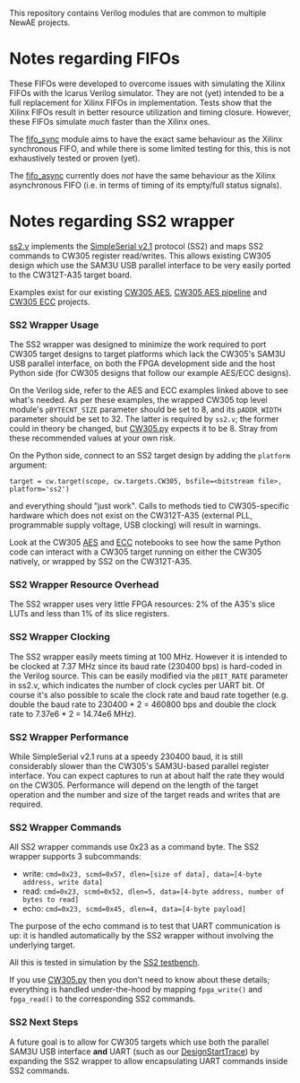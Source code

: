 This repository contains Verilog modules that are common to multiple NewAE
projects.

# Notes regarding FIFOs
These FIFOs were developed to overcome issues with simulating the Xilinx FIFOs
with the Icarus Verilog simulator. They are not (yet) intended to be a full
replacement for Xilinx FIFOs in implementation. Tests show that the Xilinx
FIFOs result in better resource utilization and timing closure. However,
these FIFOs simulate *much* faster than the Xilinx ones.

The [fifo\_sync](hdl/fifo_sync.v) module aims to have the exact same
behaviour as the Xilinx synchronous FIFO, and while there is some limited
testing for this, this is not exhaustively tested or proven (yet).

The [fifo\_async](hdl/fifo_async.v) currently does *not* have the same
behaviour as the Xilinx asynchronous FIFO (i.e. in terms of timing of its
empty/full status signals).


# Notes regarding SS2 wrapper
[ss2.v](hdl/ss2.v) implements the [SimpleSerial
v2.1](https://chipwhisperer.readthedocs.io/en/latest/simpleserial.html#simpleserial-v2-1)
protocol (SS2) and maps SS2 commands to CW305 register read/writes. This allows
existing CW305 design which use the SAM3U USB parallel interface to be
very easily ported to the CW312T-A35 target board. 

Examples exist
for our existing [CW305 AES](https://github.com/newaetech/chipwhisperer/blob/develop/hardware/victims/cw308_ufo_target/xc7a35/vivado/ss2_cw305_aes.xpr), 
[CW305 AES pipeline](https://github.com/newaetech/chipwhisperer/blob/develop/hardware/victims/cw308_ufo_target/xc7a35/vivado/ss2_cw305_aes_pipelined.xpr) 
and [CW305 ECC](https://github.com/newaetech/chipwhisperer/blob/develop/hardware/victims/cw308_ufo_target/xc7a35/vivado/ss2_cw305_ecc.xpr) projects.


### SS2 Wrapper Usage
The SS2 wrapper was designed to minimize the work required to port CW305 target
designs to target platforms which lack the CW305's SAM3U USB parallel
interface, on both the FPGA development side and the host Python side (for
CW305 designs that follow our example AES/ECC designs). 

On the Verilog side, refer to the AES and ECC examples linked above to see
what's needed. As per these examples, the wrapped CW305 top level module's
`pBYTECNT_SIZE` parameter should be set to 8, and its `pADDR_WIDTH`
parameter should be set to 32. The latter is required by `ss2.v`; the former
could in theory be changed, but
[CW305.py](../../../../software/chipwhisperer/capture/targets/CW305.py)
expects it to be 8. Stray from these recommended values at your own risk.

On the Python side, connect to an SS2 target design by adding the `platform`
argument:

`target = cw.target(scope, cw.targets.CW305, bsfile=<bitstream file>, platform='ss2')`

and everything should "just work". Calls to methods tied to CW305-specific
hardware which does not exist on the CW312T-A35 (external PLL, programmable
supply voltage, USB clocking) will result in warnings.

Look at the CW305 
[AES](https://github.com/newaetech/chipwhisperer-jupyter/blob/master/demos/PA_HW_CW305_1-Attacking_AES_on_an_FPGA.ipynb)
and 
[ECC](https://github.com/newaetech/chipwhisperer-jupyter/blob/master/demos/CW305_ECC/CW305_ECC_part1.ipynb)
notebooks to see how the same Python code can interact with a CW305 target
running on either the CW305 natively, or wrapped by SS2 on the CW312T-A35.


### SS2 Wrapper Resource Overhead
The SS2 wrapper uses very little FPGA resources: 2% of the A35's slice LUTs
and less than 1% of its slice registers.


### SS2 Wrapper Clocking
The SS2 wrapper easily meets timing at 100 MHz. However it is intended to be
clocked at 7.37 MHz since its baud rate (230400 bps) is hard-coded in the
Verilog source.  This can be easily modified via the `pBIT_RATE` parameter
in ss2.v, which indicates the number of clock cycles per UART bit. Of course
it's also possible to scale the clock rate and baud rate together (e.g.
double the baud rate to 230400 * 2 = 460800 bps and double the clock rate to
7.37e6 * 2 = 14.74e6 MHz).


### SS2 Wrapper Performance
While SimpleSerial v2.1 runs at a speedy 230400 baud, it is still
considerably slower than the CW305's SAM3U-based parallel register
interface. You can expect captures to run at about half the rate they would
on the CW305. Performance will depend on the length of the target operation
and the number and size of the target reads and writes that are required.


### SS2 Wrapper Commands
All SS2 wrapper commands use 0x23 as a command byte. The SS2 wrapper
supports 3 subcommands:

* write: `cmd=0x23, scmd=0x57, dlen=[size of data], data=[4-byte address, write data]`
* read: `cmd=0x23, scmd=0x52, dlen=5, data=[4-byte address, number of bytes to read]`
* echo: `cmd=0x23, scmd=0x45, dlen=4, data=[4-byte payload]`

The purpose of the echo command is to test that UART communication is up: it
is handled automatically by the SS2 wrapper without involving the underlying
target.

All this is tested in simulation by the [SS2 testbench](sim/test_ss2.py).

If you use
[CW305.py](../../../../software/chipwhisperer/capture/targets/CW305.py) then
you don't need to know about these details; everything is handled
under-the-hood by mapping `fpga_write()` and `fpga_read()` to the
corresponding SS2 commands.


### SS2 Next Steps
A future goal is to allow for CW305 targets which use both the parallel
SAM3U USB interface **and** UART (such as our
[DesignStartTrace](https://github.com/newaetech/DesignStartTrace)) by
expanding the SS2 wrapper to allow encapsulating UART commands inside SS2
commands.

